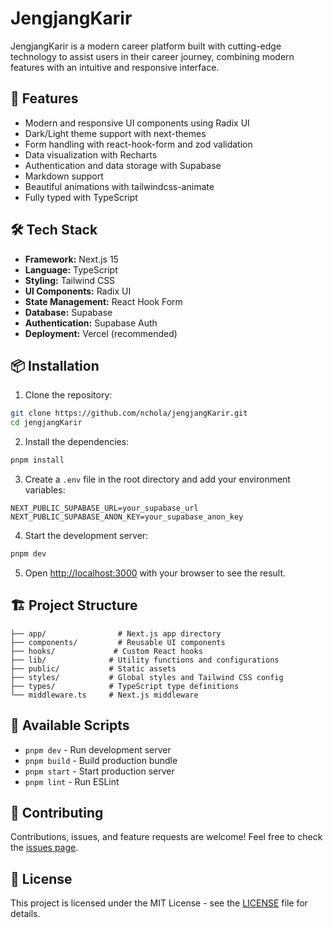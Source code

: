 # JengjangKarir

JengjangKarir is a modern career platform built with cutting-edge technology to assist users in their career journey, combining modern features with an intuitive and responsive interface.
## 🚀 Features

- Modern and responsive UI components using Radix UI
- Dark/Light theme support with next-themes
- Form handling with react-hook-form and zod validation
- Data visualization with Recharts
- Authentication and data storage with Supabase
- Markdown support
- Beautiful animations with tailwindcss-animate
- Fully typed with TypeScript

## 🛠️ Tech Stack

- **Framework:** Next.js 15
- **Language:** TypeScript
- **Styling:** Tailwind CSS
- **UI Components:** Radix UI
- **State Management:** React Hook Form
- **Database:** Supabase
- **Authentication:** Supabase Auth
- **Deployment:** Vercel (recommended)

## 📦 Installation

1. Clone the repository:
```bash
git clone https://github.com/nchola/jengjangKarir.git
cd jengjangKarir
```

2. Install the dependencies:
```bash
pnpm install
```

3. Create a `.env` file in the root directory and add your environment variables:
```env
NEXT_PUBLIC_SUPABASE_URL=your_supabase_url
NEXT_PUBLIC_SUPABASE_ANON_KEY=your_supabase_anon_key
```

4. Start the development server:
```bash
pnpm dev
```

5. Open [http://localhost:3000](http://localhost:3000) with your browser to see the result.

## 🏗️ Project Structure

```
├── app/                # Next.js app directory
├── components/         # Reusable UI components
├── hooks/             # Custom React hooks
├── lib/              # Utility functions and configurations
├── public/           # Static assets
├── styles/           # Global styles and Tailwind CSS config
├── types/            # TypeScript type definitions
└── middleware.ts     # Next.js middleware
```

## 🧩 Available Scripts

- `pnpm dev` - Run development server
- `pnpm build` - Build production bundle
- `pnpm start` - Start production server
- `pnpm lint` - Run ESLint

## 🤝 Contributing

Contributions, issues, and feature requests are welcome! Feel free to check the [issues page](https://github.com/nchola/jengjangKarir/issues).

## 📝 License

This project is licensed under the MIT License - see the [LICENSE](LICENSE) file for details. 
